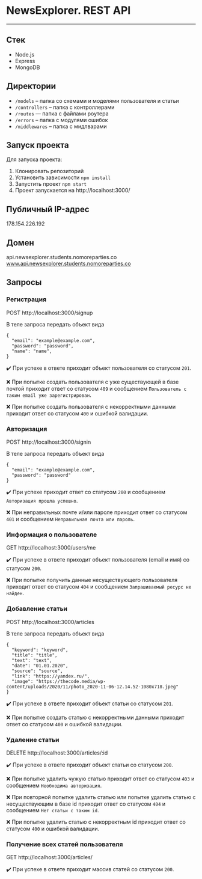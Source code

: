# NewsExplorer. REST API

---

## Стек

- Node.js
- Express
- MongoDB

## Директории

- `/models` – папка со схемами и моделями пользователя и статьи
- `/controllers` – папка с контроллерами
- `/routes` — папка с файлами роутера
- `/errors` – папка с модулями ошибок
- `/middlewares` – папка с мидлварами

## Запуск проекта

Для запуска проекта:

1. Клонировать репозиторий
2. Установить зависимости `npm install`
3. Запустить проект `npm start`
4. Проект запускается на http://localhost:3000/

## Публичный IP-адрес

178.154.226.192

## Домен

api.newsexplorer.students.nomoreparties.co
www.api.newsexplorer.students.nomoreparties.co

## Запросы

### Регистрация

POST http://localhost:3000/signup

В теле запроса передать объект вида

    {
      "email": "example@example.com",
      "password": "password",
      "name": "name",
    }

:heavy_check_mark: При успехе в ответе приходит объект пользователя со статусом `201`.

:x: При попытке создать пользователя с уже существующей в базе почтой приходит ответ со статусом `409` и сообщением `Пользователь с таким email уже зарегистрирован`.

:x: При попытке создать пользователя с некорректными данными приходит ответ со статусом `400` и ошибкой валидации.

### Авторизация

POST http://localhost:3000/signin

В теле запроса передать объект вида

    {
      "email": "example@example.com",
      "password": "password"
    }

:heavy_check_mark: При успехе приходит ответ со статусом `200` и сообщением `Авторизация прошла успешно`.

:x: При неправильных почте и/или пароле приходит ответ со статусом `401` и сообщением `Неправильная почта или пароль`.

### Информация о пользователе

GET http://localhost:3000/users/me

:heavy_check_mark: При успехе в ответе приходит объект пользователя (email и имя) со статусом `200`.

:x: При попытке получить данные несуществующего пользователя приходит ответ со статусом `404` и сообщением `Запрашиваемый ресурс не найден`.

### Добавление статьи

POST http://localhost:3000/articles

В теле запроса передать объект вида

    {
      "keyword": "keyword",
      "title": "title",
      "text": "text",
      "date": "01.01.2020",
      "source": "source",
      "link": "https://yandex.ru/",
      "image": "https://thecode.media/wp-content/uploads/2020/11/photo_2020-11-06-12.14.52-1080x718.jpeg"
    }

:heavy_check_mark: При успехе в ответе приходит объект статьи со статусом `201`.

:x: При попытке создать статью с некорректными данными приходит ответ со статусом `400` и ошибкой валидации.

### Удаление статьи

DELETE http://localhost:3000/articles/:id

:heavy_check_mark: При успехе в ответе приходит объект статьи со статусом `200`.

:x: При попытке удалить чужую статью приходит ответ со статусом `403` и сообщением `Необходима авторизация`.

:x: При повторной попытке удалить статью или попытке удалить статью с несуществующим в базе id приходит ответ со статусом `404` и сообщением `Нет статьи с таким id`.

:x: При попытке удалить статью с некорректным id приходит ответ со статусом `400` и ошибкой валидации.

### Получение всех статей пользователя

GET http://localhost:3000/articles/

:heavy_check_mark: При успехе в ответе приходит массив статей со статусом `200`.
